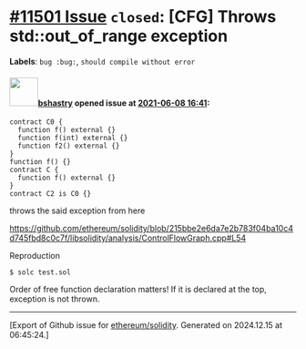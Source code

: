 # [\#11501 Issue](https://github.com/ethereum/solidity/issues/11501) `closed`: [CFG] Throws std::out_of_range exception
**Labels**: `bug :bug:`, `should compile without error`


#### <img src="https://avatars.githubusercontent.com/u/2388185?v=4" width="50">[bshastry](https://github.com/bshastry) opened issue at [2021-06-08 16:41](https://github.com/ethereum/solidity/issues/11501):

```
contract C0 {
  function f() external {}
  function f(int) external {}
  function f2() external {}
}
function f() {}
contract C {
  function f() external {}
}
contract C2 is C0 {}
```

throws the said exception from here

https://github.com/ethereum/solidity/blob/215bbe2e6da7e2b783f04ba10c4d745fbd8c0c7f/libsolidity/analysis/ControlFlowGraph.cpp#L54

Reproduction

```
$ solc test.sol
```

Order of free function declaration matters! If it is declared at the top, exception is not thrown.




-------------------------------------------------------------------------------



[Export of Github issue for [ethereum/solidity](https://github.com/ethereum/solidity). Generated on 2024.12.15 at 06:45:24.]
